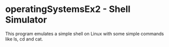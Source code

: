 # operatingSystemsEx2 - Shell Simulator

This program emulates a simple shell on Linux with some simple commands like ls, cd and cat.
